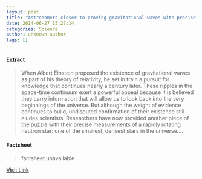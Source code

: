 ```yaml
---
layout: post
title: "Astronomers closer to proving gravitational waves with precise measurements of rapidly rotating neutron star"
date: 2014-06-27 15:27:14
categories: Science
author: unknown author
tags: []
---
```



#### Extract
>When Albert Einstein proposed the existence of gravitational waves as part of his theory of relativity, he set in train a pursuit for knowledge that continues nearly a century later. These ripples in the space-time continuum exert a powerful appeal because it is believed they carry information that will allow us to look back into the very beginnings of the universe. But although the weight of evidence continues to build, undisputed confirmation of their existence still eludes scientists. Researchers have now provided another piece of the puzzle with their precise measurements of a rapidly rotating neutron star: one of the smallest, densest stars in the universe....

#### Factsheet
>factsheet unavailable

[Visit Link](http://feeds.sciencedaily.com/~r/sciencedaily/~3/kDZC5PcmTKs/140627112714.htm)


